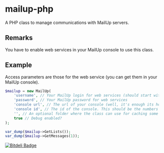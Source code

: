 mailup-php
==========

A PHP class to manage communications with MailUp servers.

Remarks
-------
You have to enable web services in your MailUp console to use this class.

Example
-------
Access parameters are those for the web service (you can get them in your MailUp console).

```php
$mailup = new MailUp(
	'username', // Your MailUp login for web services (should start with an 'a')
	'password', // Your MailUp password for web services
	'console url', // The url of your console (well, it's enough its host name, 
	'console id', // The id of the console. This should be the numbers after the 'a' in the username. If left blank we'll try to detect it.
	'', // An optional folder where the class can use for caching some data.
	true // Debug enabled?
);

var_dump($mailup->GetLists());
var_dump($mailup->GetMessages(1));

```


[![Bitdeli Badge](https://d2weczhvl823v0.cloudfront.net/mlocati/mailup-php/trend.png)](https://bitdeli.com/free "Bitdeli Badge")

